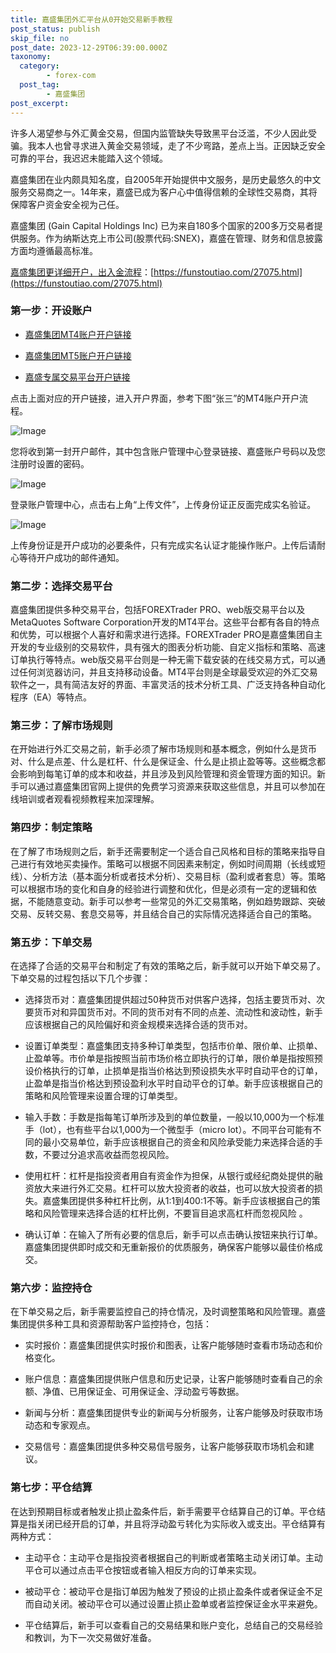 ```yaml
---
title: 嘉盛集团外汇平台从0开始交易新手教程
post_status: publish
skip_file: no
post_date: 2023-12-29T06:39:00.000Z
taxonomy:
  category:
        - forex-com
  post_tag:
        - 嘉盛集团
post_excerpt: 
---
```

许多人渴望参与外汇黄金交易，但国内监管缺失导致黑平台泛滥，不少人因此受骗。我本人也曾寻求进入黄金交易领域，走了不少弯路，差点上当。正因缺乏安全可靠的平台，我迟迟未能踏入这个领域。

嘉盛集团在业内颇具知名度，自2005年开始提供中文服务，是历史最悠久的中文服务交易商之一。14年来，嘉盛已成为客户心中值得信赖的全球性交易商，其将保障客户资金安全视为己任。

嘉盛集团 (Gain Capital Holdings Inc) 已为来自180多个国家的200多万交易者提供服务。作为纳斯达克上市公司(股票代码:SNEX)，嘉盛在管理、财务和信息披露方面均遵循最高标准。

[嘉盛集团更详细开户，出入金流程](https://funstoutiao.com/27075.html)：[https://funstoutiao.com/27075.html](https://funstoutiao.com/27075.html)

### 第一步：开设账户

* [嘉盛集团MT4账户开户链接](https://s.ssgg.net/jsmt4)

* [嘉盛集团MT5账户开户链接](https://s.ssgg.net/jsmt5)

* [嘉盛专属交易平台开户链接](https://s.ssgg.net/js)

点击上面对应的开户链接，进入开户界面，参考下图“张三”的MT4账户开户流程。

![Image](https://prod-files-secure.s3.us-west-2.amazonaws.com/39ed1227-6d7d-4570-be36-9ccd4a2c4241/7a167aea-686b-400d-af59-4e18eb607a40/640.png?X-Amz-Algorithm=AWS4-HMAC-SHA256&X-Amz-Content-Sha256=UNSIGNED-PAYLOAD&X-Amz-Credential=ASIAZI2LB466R5GIPEX5%2F20250321%2Fus-west-2%2Fs3%2Faws4_request&X-Amz-Date=20250321T161308Z&X-Amz-Expires=3600&X-Amz-Security-Token=IQoJb3JpZ2luX2VjEFAaCXVzLXdlc3QtMiJHMEUCIFvWV3rPq4M4YvUOL6BoNeIZ1yK2CVmYKzHlb8G92oevAiEAlT%2B7VT4idD9VGCBGdbefwpJ%2FZ6oCkPqxx2Jfd%2F4KyC8qiAQIqf%2F%2F%2F%2F%2F%2F%2F%2F%2F%2FARAAGgw2Mzc0MjMxODM4MDUiDOymo%2F50s2iSh7VWOircAw5PyLiCvAB5ZircoT2%2FAjpCpJniix5b1Vi03PU5srScuvRlw3yEd8qJkJMALM3E%2BbKLbCjl69n3Homf5AY1t%2BouQ%2F%2BfMkMoWaVU53aiKcIro%2BiSyBCQkoVBw%2Fzm7t%2FNadr%2FQj8vG7cfFB%2FfFaRXQESkhStk8L6mKzs7FvaHt18jkn54K6r8IP70J36Udjk%2FS2E58VE%2B6k1HAJI5QuGouD7UHuY4uBW07Y%2FxBKstiXoxoTkst6hWzK2pO%2Bs%2FtgCeGd4uwaU76r2bb%2BoRwaLPy%2BVAbgOmOAohKeu5Ldl9nxPJeabiiKrGRSI%2FHU73qvYDW6mwV%2FVSM0Cx0PdLdGcl5PvqdSgFR42MWObcFMQ%2BLVyixkMgsnrJEzlbTnRsjtkIsi0sr%2FU6kQNyZpo5NHlwD1I5ZCm7C74GvSm8Z76a1S6eWUd64cnYBQ%2BHvEVgp9ddYx0K6TLzEynTp6IunBscG%2Bp20esDFqc9UfRQKmhBEj8LoX6a9DJdGzpBDIzNPZPpsRGAlyZWwh8h%2FK%2FvYiH6FJ3ZEcXvuX5c8YclLRDzUuWnSfc%2BuVW0MeCocWlePClUsPpo0dJLEmoej4PY9eHhmFYlIXgVZRRMUmmVpH%2B3%2BYs2Z2oknecZwOQyjh4%2BMIOa9r4GOqUBM1uQXghRTdvdElRlr7iauejg9DzUp1fpdJButzMUdhenrJdU3V%2BfWxXE8%2Fm%2FTp6Sngxwn4hXuqiVAwypATXzdl5GlHsfTAD3UBr55X5gXKtESP77qMWYCN9ejjFS5Re3HAByTnvTUayh%2F2Lmubt5HiNrlfMjmf2n0MoR4P0NiD5u3gK68pvr%2Bg8Mby8lvkXlkDWbhrDHQkqI%2Fk7BlBv6mcQQyl93&X-Amz-Signature=831eba45930af29d78ac5fe680156a0b6f15e563567855b5b391626f9eeed8a0&X-Amz-SignedHeaders=host&x-id=GetObject)

您将收到第一封开户邮件，其中包含账户管理中心登录链接、嘉盛账户号码以及您注册时设置的密码。

![Image](https://prod-files-secure.s3.us-west-2.amazonaws.com/39ed1227-6d7d-4570-be36-9ccd4a2c4241/eaa1c6b3-2877-4284-a0e1-530e222c27fb/image.png?X-Amz-Algorithm=AWS4-HMAC-SHA256&X-Amz-Content-Sha256=UNSIGNED-PAYLOAD&X-Amz-Credential=ASIAZI2LB466R5GIPEX5%2F20250321%2Fus-west-2%2Fs3%2Faws4_request&X-Amz-Date=20250321T161308Z&X-Amz-Expires=3600&X-Amz-Security-Token=IQoJb3JpZ2luX2VjEFAaCXVzLXdlc3QtMiJHMEUCIFvWV3rPq4M4YvUOL6BoNeIZ1yK2CVmYKzHlb8G92oevAiEAlT%2B7VT4idD9VGCBGdbefwpJ%2FZ6oCkPqxx2Jfd%2F4KyC8qiAQIqf%2F%2F%2F%2F%2F%2F%2F%2F%2F%2FARAAGgw2Mzc0MjMxODM4MDUiDOymo%2F50s2iSh7VWOircAw5PyLiCvAB5ZircoT2%2FAjpCpJniix5b1Vi03PU5srScuvRlw3yEd8qJkJMALM3E%2BbKLbCjl69n3Homf5AY1t%2BouQ%2F%2BfMkMoWaVU53aiKcIro%2BiSyBCQkoVBw%2Fzm7t%2FNadr%2FQj8vG7cfFB%2FfFaRXQESkhStk8L6mKzs7FvaHt18jkn54K6r8IP70J36Udjk%2FS2E58VE%2B6k1HAJI5QuGouD7UHuY4uBW07Y%2FxBKstiXoxoTkst6hWzK2pO%2Bs%2FtgCeGd4uwaU76r2bb%2BoRwaLPy%2BVAbgOmOAohKeu5Ldl9nxPJeabiiKrGRSI%2FHU73qvYDW6mwV%2FVSM0Cx0PdLdGcl5PvqdSgFR42MWObcFMQ%2BLVyixkMgsnrJEzlbTnRsjtkIsi0sr%2FU6kQNyZpo5NHlwD1I5ZCm7C74GvSm8Z76a1S6eWUd64cnYBQ%2BHvEVgp9ddYx0K6TLzEynTp6IunBscG%2Bp20esDFqc9UfRQKmhBEj8LoX6a9DJdGzpBDIzNPZPpsRGAlyZWwh8h%2FK%2FvYiH6FJ3ZEcXvuX5c8YclLRDzUuWnSfc%2BuVW0MeCocWlePClUsPpo0dJLEmoej4PY9eHhmFYlIXgVZRRMUmmVpH%2B3%2BYs2Z2oknecZwOQyjh4%2BMIOa9r4GOqUBM1uQXghRTdvdElRlr7iauejg9DzUp1fpdJButzMUdhenrJdU3V%2BfWxXE8%2Fm%2FTp6Sngxwn4hXuqiVAwypATXzdl5GlHsfTAD3UBr55X5gXKtESP77qMWYCN9ejjFS5Re3HAByTnvTUayh%2F2Lmubt5HiNrlfMjmf2n0MoR4P0NiD5u3gK68pvr%2Bg8Mby8lvkXlkDWbhrDHQkqI%2Fk7BlBv6mcQQyl93&X-Amz-Signature=61d3fce84ab4a01a3e3af70121bd789b63222081e54b4372c79f9a3069e2d572&X-Amz-SignedHeaders=host&x-id=GetObject)

登录账户管理中心，点击右上角“上传文件”，上传身份证正反面完成实名验证。

![Image](https://prod-files-secure.s3.us-west-2.amazonaws.com/39ed1227-6d7d-4570-be36-9ccd4a2c4241/54090639-09fc-46b4-a135-e0289f707147/image.png?X-Amz-Algorithm=AWS4-HMAC-SHA256&X-Amz-Content-Sha256=UNSIGNED-PAYLOAD&X-Amz-Credential=ASIAZI2LB466R5GIPEX5%2F20250321%2Fus-west-2%2Fs3%2Faws4_request&X-Amz-Date=20250321T161308Z&X-Amz-Expires=3600&X-Amz-Security-Token=IQoJb3JpZ2luX2VjEFAaCXVzLXdlc3QtMiJHMEUCIFvWV3rPq4M4YvUOL6BoNeIZ1yK2CVmYKzHlb8G92oevAiEAlT%2B7VT4idD9VGCBGdbefwpJ%2FZ6oCkPqxx2Jfd%2F4KyC8qiAQIqf%2F%2F%2F%2F%2F%2F%2F%2F%2F%2FARAAGgw2Mzc0MjMxODM4MDUiDOymo%2F50s2iSh7VWOircAw5PyLiCvAB5ZircoT2%2FAjpCpJniix5b1Vi03PU5srScuvRlw3yEd8qJkJMALM3E%2BbKLbCjl69n3Homf5AY1t%2BouQ%2F%2BfMkMoWaVU53aiKcIro%2BiSyBCQkoVBw%2Fzm7t%2FNadr%2FQj8vG7cfFB%2FfFaRXQESkhStk8L6mKzs7FvaHt18jkn54K6r8IP70J36Udjk%2FS2E58VE%2B6k1HAJI5QuGouD7UHuY4uBW07Y%2FxBKstiXoxoTkst6hWzK2pO%2Bs%2FtgCeGd4uwaU76r2bb%2BoRwaLPy%2BVAbgOmOAohKeu5Ldl9nxPJeabiiKrGRSI%2FHU73qvYDW6mwV%2FVSM0Cx0PdLdGcl5PvqdSgFR42MWObcFMQ%2BLVyixkMgsnrJEzlbTnRsjtkIsi0sr%2FU6kQNyZpo5NHlwD1I5ZCm7C74GvSm8Z76a1S6eWUd64cnYBQ%2BHvEVgp9ddYx0K6TLzEynTp6IunBscG%2Bp20esDFqc9UfRQKmhBEj8LoX6a9DJdGzpBDIzNPZPpsRGAlyZWwh8h%2FK%2FvYiH6FJ3ZEcXvuX5c8YclLRDzUuWnSfc%2BuVW0MeCocWlePClUsPpo0dJLEmoej4PY9eHhmFYlIXgVZRRMUmmVpH%2B3%2BYs2Z2oknecZwOQyjh4%2BMIOa9r4GOqUBM1uQXghRTdvdElRlr7iauejg9DzUp1fpdJButzMUdhenrJdU3V%2BfWxXE8%2Fm%2FTp6Sngxwn4hXuqiVAwypATXzdl5GlHsfTAD3UBr55X5gXKtESP77qMWYCN9ejjFS5Re3HAByTnvTUayh%2F2Lmubt5HiNrlfMjmf2n0MoR4P0NiD5u3gK68pvr%2Bg8Mby8lvkXlkDWbhrDHQkqI%2Fk7BlBv6mcQQyl93&X-Amz-Signature=bdc59a5e23576d50870163627d2c35d788d511b5bbbfc5ab2a6ad1ad015a2feb&X-Amz-SignedHeaders=host&x-id=GetObject)

上传身份证是开户成功的必要条件，只有完成实名认证才能操作账户。上传后请耐心等待开户成功的邮件通知。

### 第二步：选择交易平台

嘉盛集团提供多种交易平台，包括FOREXTrader PRO、web版交易平台以及MetaQuotes Software Corporation开发的MT4平台。这些平台都有各自的特点和优势，可以根据个人喜好和需求进行选择。FOREXTrader PRO是嘉盛集团自主开发的专业级别的交易软件，具有强大的图表分析功能、自定义指标和策略、高速订单执行等特点。web版交易平台则是一种无需下载安装的在线交易方式，可以通过任何浏览器访问，并且支持移动设备。MT4平台则是全球最受欢迎的外汇交易软件之一，具有简洁友好的界面、丰富灵活的技术分析工具、广泛支持各种自动化程序（EA）等特点。

### 第三步：了解市场规则

在开始进行外汇交易之前，新手必须了解市场规则和基本概念，例如什么是货币对、什么是点差、什么是杠杆、什么是保证金、什么是止损止盈等等。这些概念都会影响到每笔订单的成本和收益，并且涉及到风险管理和资金管理方面的知识。新手可以通过嘉盛集团官网上提供的免费学习资源来获取这些信息，并且可以参加在线培训或者观看视频教程来加深理解。

### 第四步：制定策略

在了解了市场规则之后，新手还需要制定一个适合自己风格和目标的策略来指导自己进行有效地买卖操作。策略可以根据不同因素来制定，例如时间周期（长线或短线）、分析方法（基本面分析或者技术分析）、交易目标（盈利或者套息）等。策略可以根据市场的变化和自身的经验进行调整和优化，但是必须有一定的逻辑和依据，不能随意变动。新手可以参考一些常见的外汇交易策略，例如趋势跟踪、突破交易、反转交易、套息交易等，并且结合自己的实际情况选择适合自己的策略。

### 第五步：下单交易

在选择了合适的交易平台和制定了有效的策略之后，新手就可以开始下单交易了。下单交易的过程包括以下几个步骤：

* 选择货币对：嘉盛集团提供超过50种货币对供客户选择，包括主要货币对、次要货币对和异国货币对。不同的货币对有不同的点差、流动性和波动性，新手应该根据自己的风险偏好和资金规模来选择合适的货币对。

* 设置订单类型：嘉盛集团支持多种订单类型，包括市价单、限价单、止损单、止盈单等。市价单是指按照当前市场价格立即执行的订单，限价单是指按照预设价格执行的订单，止损单是指当价格达到预设损失水平时自动平仓的订单，止盈单是指当价格达到预设盈利水平时自动平仓的订单。新手应该根据自己的策略和风险管理来设置合理的订单类型。

* 输入手数：手数是指每笔订单所涉及到的单位数量，一般以10,000为一个标准手（lot），也有些平台以1,000为一个微型手（micro lot）。不同平台可能有不同的最小交易单位，新手应该根据自己的资金和风险承受能力来选择合适的手数，不要过分追求高收益而忽视风险。

* 使用杠杆：杠杆是指投资者用自有资金作为担保，从银行或经纪商处提供的融资放大来进行外汇交易。杠杆可以放大投资者的收益，也可以放大投资者的损失。嘉盛集团提供多种杠杆比例，从1:1到400:1不等。新手应该根据自己的策略和风险管理来选择合适的杠杆比例，不要盲目追求高杠杆而忽视风险 。

* 确认订单：在输入了所有必要的信息后，新手可以点击确认按钮来执行订单。嘉盛集团提供即时成交和无重新报价的优质服务，确保客户能够以最佳价格成交。

### 第六步：监控持仓

在下单交易之后，新手需要监控自己的持仓情况，及时调整策略和风险管理。嘉盛集团提供多种工具和资源帮助客户监控持仓，包括：

* 实时报价：嘉盛集团提供实时报价和图表，让客户能够随时查看市场动态和价格变化。

* 账户信息：嘉盛集团提供账户信息和历史记录，让客户能够随时查看自己的余额、净值、已用保证金、可用保证金、浮动盈亏等数据。

* 新闻与分析：嘉盛集团提供专业的新闻与分析服务，让客户能够及时获取市场动态和专家观点。

* 交易信号：嘉盛集团提供多种交易信号服务，让客户能够获取市场机会和建议。

### 第七步：平仓结算

在达到预期目标或者触发止损止盈条件后，新手需要平仓结算自己的订单。平仓结算是指关闭已经开启的订单，并且将浮动盈亏转化为实际收入或支出。平仓结算有两种方式：

* 主动平仓：主动平仓是指投资者根据自己的判断或者策略主动关闭订单。主动平仓可以通过点击平仓按钮或者输入相反方向的订单来实现。

* 被动平仓：被动平仓是指订单因为触发了预设的止损止盈条件或者保证金不足而自动关闭。被动平仓可以通过设置止损止盈单或者监控保证金水平来避免。

* 平仓结算后，新手可以查看自己的交易结果和账户变化，总结自己的交易经验和教训，为下一次交易做好准备。